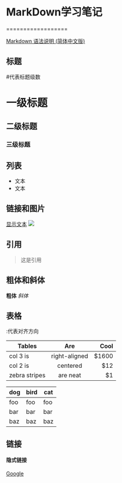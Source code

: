 # MarkDown学习笔记
==================

[Markdown 语法说明 (简体中文版)](http://www.appinn.com/markdown/)

## 标题
 #代表标题级数
# 一级标题
## 二级标题
### 三级标题

## 列表
- 文本
- 文本

## 链接和图片
[显示文本](链接地址)
![](图片链接地址)

## 引用
> 这是引用

## 粗体和斜体
**粗体**
*斜体*

## 表格
:代表对齐方向

| Tables        | Are           | Cool  |
| ------------- |:-------------:| -----:|
| col 3 is      | right-aligned | $1600 |
| col 2 is      | centered      |   $12 |
| zebra stripes | are neat      |    $1 |

dog | bird | cat
----|------|----
foo | foo  | foo
bar | bar  | bar
baz | baz  | baz

## 链接

#### 隐式链接

[Google][]

[Google]: http://google.com
